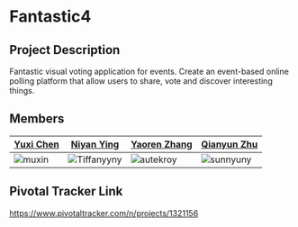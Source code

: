 # Fantastic4

## Project Description
Fantastic visual voting application for events. Create an event-based online polling platform that allow users to share, vote and discover interesting things.

## Members
[Yuxi Chen](github.com/muxin) | [Niyan Ying](github.com/Tiffanyyny) | [Yaoren Zhang](github.com/autekroy) | [Qianyun Zhu](github.com/sunnyuny)
------------- | ------------- | ------------- | ------------- 
![muxin](https://github.com/scalableinternetservices/Fantastic4/raw/master/res/photos/muxin.jpeg) | ![Tiffanyyny](https://github.com/scalableinternetservices/Fantastic4/raw/master/res/photos/muxin.jpeg) | ![autekroy](https://github.com/scalableinternetservices/Fantastic4/raw/master/res/photos/muxin.jpeg) | ![sunnyuny](https://github.com/scalableinternetservices/Fantastic4/raw/master/res/photos/muxin.jpeg)


## Pivotal Tracker Link
https://www.pivotaltracker.com/n/projects/1321156
